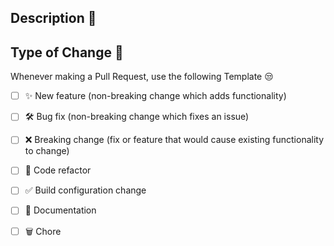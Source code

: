 ## Description 📘

<!--- Describe your changes in detail -->

## Type of Change 📝

Whenever making a Pull Request, use the following Template 😒

<!--- Put an `x` in all the boxes that apply: -->

- [ ] ✨ New feature (non-breaking change which adds functionality)
- [ ] 🛠️ Bug fix (non-breaking change which fixes an issue)
- [ ] ❌ Breaking change (fix or feature that would cause existing functionality to change)
- [ ] 🧹 Code refactor
- [ ] ✅ Build configuration change 
- [ ] 📝 Documentation
- [ ] 🗑️ Chore

